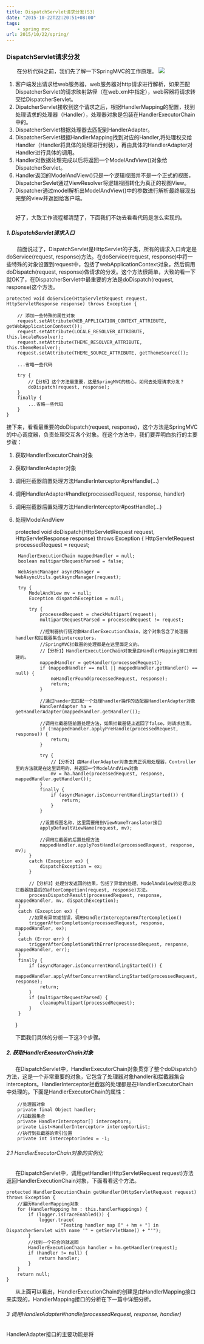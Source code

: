 ```yaml
---
title: DispatchServlet请求分发(S3)
date: "2015-10-22T22:20:51+08:00"
tags:
    - spring mvc
url: 2015/10/22/spring/
---
```


### DispatchServlet请求分发

&#160;&#160;&#160;&#160;&#160;&#160;
在分析代码之前，我们先了解一下SpringMVC的工作原理。
![](http://i.imgur.com/fxHZEhw.jpg)


1. 客户端发出请求给web服务器，web服务器对http请求进行解析，如果匹配DispatcherServlet的请求映射路径（在web.xml中指定），web容器将请求转交给DispatcherServlet。
2. DipatcherServlet接收到这个请求之后，根据HandlerMapping的配置，找到处理请求的处理器（Handler），处理器对象是包装在HandlerExecutorChain中的。
3. DispatcherServlet根据处理器去匹配到HandlerAdapter。
4. DispatcherServlet根据HandlerMapping找到对应的Handler,将处理权交给Handler（Handler将具体的处理进行封装），再由具体的HandlerAdapter对Handler进行具体的调用。
5. Handler对数据处理完成以后将返回一个ModelAndView()对象给DispatcherServlet。
6. Handler返回的ModelAndView()只是一个逻辑视图并不是一个正式的视图，DispatcherSevlet通过ViewResolver将逻辑视图转化为真正的视图View。
7. Dispatcher通过model解析出ModelAndView()中的参数进行解析最终展现出完整的view并返回给客户端。

<br>
&#160;&#160;&#160;&#160;&#160;
好了，大致工作流程都清楚了，下面我们不妨去看看代码是怎么实现的。


##### 1. DispatchServlet请求入口
&#160;&#160;&#160;&#160;&#160;&#160;
前面说过了，DispatchServlet是HttpServlet的子类，所有的请求入口肯定是doService(request, response)方法。在doService(request, response)中将一些特殊的对象设置到request中，包括了webApplicationContext对象，然后调用doDispatch(request, response)做请求的分发。这个方法很简单，大致的看一下就OK了，在DispatcherServlet中最重要的方法是doDispatch(request, response)这个方法。

	protected void doService(HttpServletRequest request, HttpServletResponse response) throws Exception {

        // 添加一些特殊的属性对象
		request.setAttribute(WEB_APPLICATION_CONTEXT_ATTRIBUTE, getWebApplicationContext());
		request.setAttribute(LOCALE_RESOLVER_ATTRIBUTE, this.localeResolver);
		request.setAttribute(THEME_RESOLVER_ATTRIBUTE, this.themeResolver);
		request.setAttribute(THEME_SOURCE_ATTRIBUTE, getThemeSource());

		...省略一些代码

		try {
            //【分析】这个方法最重要，这是SpringMVC的核心，如何去处理请求分发？
			doDispatch(request, response);
		}
		finally {
			...省略一些代码
		}
	}


接下来，看看最重要的doDispatch(request, response)，这个方法是SpringMVC的中心调度器，负责处理交互各个对象。在这个方法中，我们要弄明白执行的主要步骤：

1. 获取HandlerExecutorChain对象
2. 获取HandlerAdapter对象
3. 调用拦截器前置处理方法HandlerInterceptor#preHandle(...)
4. 调用HandlerAdapter#handle(processedRequest, response, handler)
3. 调用拦截器后置处理方法HandlerInterceptor#postHandle(...)
3. 处理ModelAndView

	protected void doDispatch(HttpServletRequest request, HttpServletResponse response) throws Exception {
		HttpServletRequest processedRequest = request;

		HandlerExecutionChain mappedHandler = null;
		boolean multipartRequestParsed = false;

		WebAsyncManager asyncManager = WebAsyncUtils.getAsyncManager(request);

		try {
			ModelAndView mv = null;
			Exception dispatchException = null;

			try {
				processedRequest = checkMultipart(request);
				multipartRequestParsed = processedRequest != request;

                //控制器执行链对象HandlerExecutionChain，这个对象包含了处理器handler和拦截器集合interceptors，
				//SpringMVC拦截器的处理都是在这里面定义的。
                //【分析1】HandlerExecutionChain对象是由HandlerMapping接口来创建的。
				mappedHandler = getHandler(processedRequest);
				if (mappedHandler == null || mappedHandler.getHandler() == null) {
					noHandlerFound(processedRequest, response);
					return;
				}

				//通过hander去匹配一个处理handler操作的适配器HandlerAdapter对象
				HandlerAdapter ha = getHandlerAdapter(mappedHandler.getHandler());

                //调用拦截器链前置处理方法，如果拦截器链上返回了false，则请求结束。
				if (!mappedHandler.applyPreHandle(processedRequest, response)) {
					return;
				}

				try {
					//【分析2】由HandlerAdapter对象去真正调用处理器，Controller里的方法就是在这里调用的，并返回一个ModelAndView对象
					mv = ha.handle(processedRequest, response, mappedHandler.getHandler());
				}
				finally {
					if (asyncManager.isConcurrentHandlingStarted()) {
						return;
					}
				}
                
                //设置视图名称，这里需要用到ViewNameTranslator接口
				applyDefaultViewName(request, mv);

                //调用拦截器的后置处理方法
				mappedHandler.applyPostHandle(processedRequest, response, mv);
			}
			catch (Exception ex) {
				dispatchException = ex;
			}

            //【分析3】处理分发返回的结果，包括了异常的处理、ModelAndView的处理以及拦截器链最后的afterCompetion(request, response)方法。
			processDispatchResult(processedRequest, response, mappedHandler, mv, dispatchException);
		}
		catch (Exception ex) {
            //如果有异常或错误，调用HandlerInterceptor#AfterCompletion()
			triggerAfterCompletion(processedRequest, response, mappedHandler, ex);
		}
		catch (Error err) {
			triggerAfterCompletionWithError(processedRequest, response, mappedHandler, err);
		}
		finally {
			if (asyncManager.isConcurrentHandlingStarted()) {
				mappedHandler.applyAfterConcurrentHandlingStarted(processedRequest, response);
				return;
			}
			if (multipartRequestParsed) {
				cleanupMultipart(processedRequest);
			}
		}
	}

&#160;&#160;&#160;&#160;&#160;
下面我们具体的分析一下这3个步骤。

##### 2. 获取HandlerExecutorChain对象

&#160;&#160;&#160;&#160;&#160;
在DispatchServlet中，HandlerExecutorChain对象贯穿了整个doDispatch()方法，这是一个非常重要的对象，它包含了处理器对象handler和拦截器集合interceptors。HandlerInterceptor拦截器的处理都是在HandlerExecutorChain中处理的。下面是HandlerExecutorChain的属性：

		//处理器对象
		private final Object handler;
		//拦截器集合
		private HandlerInterceptor[] interceptors;
		private List<HandlerInterceptor> interceptorList;
		//执行到拦截器的索引位置
		private int interceptorIndex = -1;

###### 2.1 HandlerExecutorChain对象的实例化

&#160;&#160;&#160;&#160;&#160;
在DispatchServlet中，调用getHandler(HttpServletRequest request)方法返回HandlerExecutionChain对象，下面看看这个方法。

	protected HandlerExecutionChain getHandler(HttpServletRequest request) throws Exception {
		//遍历HandlerMapping对象
		for (HandlerMapping hm : this.handlerMappings) {
			if (logger.isTraceEnabled()) {
				logger.trace(
						"Testing handler map [" + hm + "] in DispatcherServlet with name '" + getServletName() + "'");
			}
			//找到一个符合的就返回
			HandlerExecutionChain handler = hm.getHandler(request);
			if (handler != null) {
				return handler;
			}
		}
		return null;
	}

&#160;&#160;&#160;&#160;&#160;
从上面可以看出，HandlerExecutionChain的创建是由HandlerMapping接口来实现的，HandlerMapping接口的分析在下一篇中详细分析。


###### 3 调用HandlerAdapter#handle(processedRequest, response, handler)

HandlerAdapter接口的主要功能是将